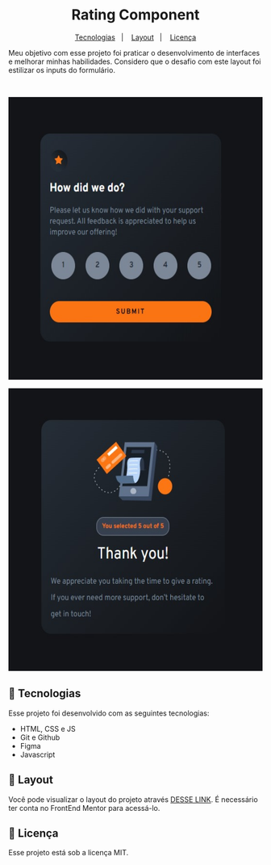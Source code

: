 <h1 align="center"> Rating Component</h1>

<p align="center">
  <a href="#-tecnologias">Tecnologias</a>&nbsp;&nbsp;&nbsp;|&nbsp;&nbsp;&nbsp;
  <a href="#-layout">Layout</a>&nbsp;&nbsp;&nbsp;|&nbsp;&nbsp;&nbsp;
  <a href="#memo-licença">Licença</a>
</p>

<p> 
Meu objetivo com esse projeto foi praticar o desenvolvimento de interfaces e melhorar minhas habilidades. Considero que o desafio com este layout foi estilizar os inputs do formulário.
</p>

<br>

<p align="center">
  <img src="assets/images/Design1.jpeg" width="560px" height="560px">
</p>
<p align="center">
  <img src="assets/images/Design2.jpeg" width="560px" height="560px">
</p>

## 🚀 Tecnologias

Esse projeto foi desenvolvido com as seguintes tecnologias:

- HTML, CSS e JS
- Git e Github
- Figma
- Javascript

## 🔖 Layout

Você pode visualizar o layout do projeto através [DESSE LINK](https://www.frontendmentor.io/challenges/interactive-rating-component-koxpeBUmI). É necessário ter conta no FrontEnd Mentor para acessá-lo.

## :memo: Licença

Esse projeto está sob a licença MIT.

